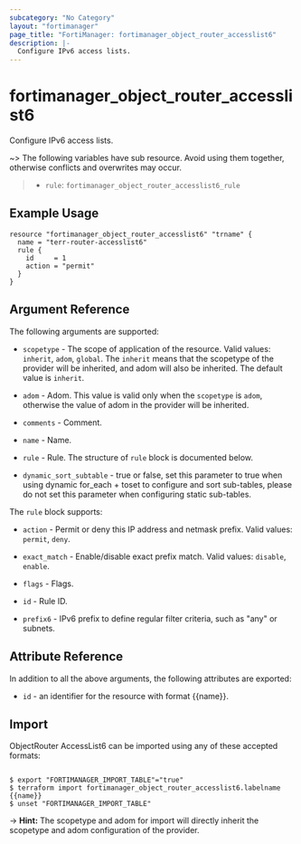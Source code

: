 ```yaml
---
subcategory: "No Category"
layout: "fortimanager"
page_title: "FortiManager: fortimanager_object_router_accesslist6"
description: |-
  Configure IPv6 access lists.
---
```


# fortimanager_object_router_accesslist6
Configure IPv6 access lists.

~> The following variables have sub resource. Avoid using them together, otherwise conflicts and overwrites may occur.
>- `rule`: `fortimanager_object_router_accesslist6_rule`



## Example Usage

```hcl
resource "fortimanager_object_router_accesslist6" "trname" {
  name = "terr-router-accesslist6"
  rule {
    id     = 1
    action = "permit"
  }
}
```

## Argument Reference


The following arguments are supported:

* `scopetype` - The scope of application of the resource. Valid values: `inherit`, `adom`, `global`. The `inherit` means that the scopetype of the provider will be inherited, and adom will also be inherited. The default value is `inherit`.
* `adom` - Adom. This value is valid only when the `scopetype` is `adom`, otherwise the value of adom in the provider will be inherited.

* `comments` - Comment.
* `name` - Name.
* `rule` - Rule. The structure of `rule` block is documented below.
* `dynamic_sort_subtable` - true or false, set this parameter to true when using dynamic for_each + toset to configure and sort sub-tables, please do not set this parameter when configuring static sub-tables.

The `rule` block supports:

* `action` - Permit or deny this IP address and netmask prefix. Valid values: `permit`, `deny`.

* `exact_match` - Enable/disable exact prefix match. Valid values: `disable`, `enable`.

* `flags` - Flags.
* `id` - Rule ID.
* `prefix6` - IPv6 prefix to define regular filter criteria, such as "any" or subnets.


## Attribute Reference

In addition to all the above arguments, the following attributes are exported:
* `id` - an identifier for the resource with format {{name}}.

## Import

ObjectRouter AccessList6 can be imported using any of these accepted formats:
```

$ export "FORTIMANAGER_IMPORT_TABLE"="true"
$ terraform import fortimanager_object_router_accesslist6.labelname {{name}}
$ unset "FORTIMANAGER_IMPORT_TABLE"
```
-> **Hint:** The scopetype and adom for import will directly inherit the scopetype and adom configuration of the provider.

